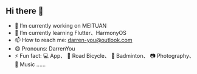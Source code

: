 ## Hi there 👋

- 🔭 I’m currently working on MEITUAN
- 🌱 I’m currently learning Flutter、HarmonyOS
- 📫 How to reach me: darren-you@outlook.com
- 😄 Pronouns: DarrenYou
- ⚡ Fun fact: 💻 App、 🚴 Road Bicycle、 🏸 Badminton、 📷 Photography、 🎵 Music ......
